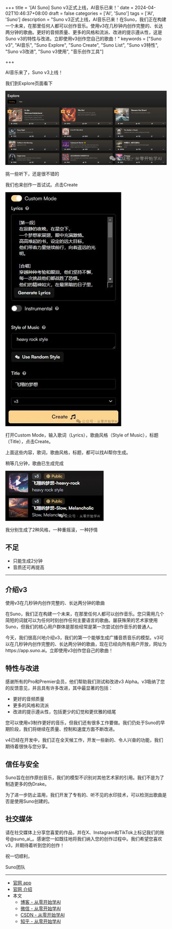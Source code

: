 +++
title = '[AI Suno] Suno v3正式上线，AI音乐已来！'
date = 2024-04-02T10:46:37+08:00
draft = false
categories = ['AI', 'Suno']
tags =  ['AI', 'Suno']
description = "Suno v3正式上线，AI音乐已来！在Suno，我们正在构建一个未来，在那里任何人都可以创作音乐。使用v3在几秒钟内创作完整的、长达两分钟的歌曲。更好的音频质量、更多的风格和流派、改进的提示遵从性，这是Suno v3的特性与改进。立即使用v3创作您自己的歌曲！"
keywords = ["Suno v3", "AI音乐", "Suno Explore", "Suno Create", "Suno List", "Suno v3特性", "Suno v3改进", "Suno v3使用", "音乐创作工具"]

+++

AI音乐来了，Suno v3上线！

我们到Explore页面看下

![suno explore](explore.png)

挑一些听下，还是很不错的

我们也来创作一首试试。点击Create

![suno create](create.png)

打开Custom Mode，输入歌词（Lyrics），歌曲风格（Style of Music），标题（Title），点击Create。

上面这些内容，歌词，歌曲风格，标题，都可以找AI帮你生成。

稍等几分钟，歌曲已生成完成

![suno list](list.png)

我分别生成了2种风格，一种重摇滚，一种抒情

## 不足

- 只能生成2分钟
- 音质还可再提高

---

## 介绍v3

使用v3在几秒钟内创作完整的、长达两分钟的歌曲

在Suno，我们正在构建一个未来，在那里任何人都可以创作音乐。您只需用几个简短的词就可以为任何时刻创作任何主要语言的歌曲。屡获殊荣的艺术家使用Suno，但我们的核心用户群体是那些经常是第一次尝试创作音乐的普通人。

今天，我们很高兴地介绍v3，我们的第一个能够生成广播音质音乐的模型。v3可以在几秒钟内创作完整的、长达两分钟的歌曲，现在已经向所有用户开放，网址为https://app.suno.ai。立即使用v3创作您自己的歌曲！

## 特性与改进

感谢所有的Pro和Premier会员，他们帮助我们测试和改进v3 Alpha。v3吸纳了您的反馈意见，并且具有许多改进，其中最显著的包括：

- 更好的音频质量
- 更多的风格和流派
- 改进的提示遵从性，包括更少的幻觉和更优雅的结尾

您可以使用v3制作更好的音乐，但我们还有很多工作要做。我们仍处于Suno的早期阶段，我们将继续在质量、控制和速度方面不断改进。

v4已经在开发中，我们正在全天候工作，开发一些新的、令人兴奋的功能，我们期待着很快与您分享。

## 信任与安全

Suno旨在创作原创音乐，我们的模型不识别对其他艺术家的引用。我们不是为了制造更多的伪Drake。

为了进一步防止滥用，我们开发了专有的、听不见的水印技术，可以检测出歌曲是否是使用Suno创建的。

## 社交媒体

请在社交媒体上分享您喜爱的作品，并在X、Instagram和TikTok上标记我们的账号@suno_ai_。感谢您一如既往地将我们纳入您的创作过程中。我们希望您喜欢v3，并期待着听到您的创作！

祝一切顺利，

Suno团队

---

- [官网 app](https://app.suno.ai/)
- [官网 介绍](https://www.suno.ai/blog/v3)
- 本文
    - [博客 - 从零开始学AI](https://blog.aihub2022.top/post/suno-v3-introduce/)
    - [微信 - 从零开始学AI](https://mp.weixin.qq.com/s?__biz=MzA3MDIyNTgzNA==&mid=2649976655&idx=1&sn=ebc728402403fcf0dc54e0cbf77c014a&chksm=86c7d58ab1b05c9c270da9968a270a482caea6b2bb551adaf5cec8a179cb1899b942846411bc#rd)
    - [CSDN - 从零开始学AI](https://blog.csdn.net/mahone3297/article/details/137272956)
    - [知乎 - 从零开始学AI](https://zhuanlan.zhihu.com/p/690388497)
